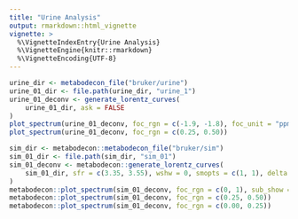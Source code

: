 ```yaml
---
title: "Urine Analysis"
output: rmarkdown::html_vignette
vignette: >
  %\VignetteIndexEntry{Urine Analysis}
  %\VignetteEngine{knitr::rmarkdown}
  %\VignetteEncoding{UTF-8}
---
```


<style>
.sourceCode.txt {
  background-color: #f1f3f5;
}
figure {
  border: 1px solid #dee2e6;
  border-radius: .375rem;
  padding: 0;
  background-color: #f1f3f5;
}
figcaption {
  text-align: center;
  font-style: italic;
  border-top: 1px solid #dee2e6;
  padding: 0.75rem;
  background-color: #ffffff;
}
</style>

```R
urine_dir <- metabodecon_file("bruker/urine")
urine_01_dir <- file.path(urine_dir, "urine_1")
urine_01_deconv <- generate_lorentz_curves(
    urine_01_dir, ask = FALSE
)
plot_spectrum(urine_01_deconv, foc_rgn = c(-1.9, -1.8), foc_unit = "ppm", dp_pch = c(17, 4, 4, 124))
plot_spectrum(urine_01_deconv, foc_rgn = c(0.25, 0.50))

sim_dir <- metabodecon::metabodecon_file("bruker/sim")
sim_01_dir <- file.path(sim_dir, "sim_01")
sim_01_deconv <- metabodecon::generate_lorentz_curves(
    sim_01_dir, sfr = c(3.35, 3.55), wshw = 0, smopts = c(1, 1), delta = 0.1, ask = FALSE
)
metabodecon::plot_spectrum(sim_01_deconv, foc_rgn = c(0, 1), sub_show = FALSE)
metabodecon::plot_spectrum(sim_01_deconv, foc_rgn = c(0.25, 0.50))
metabodecon::plot_spectrum(sim_01_deconv, foc_rgn = c(0.00, 0.25))
```
